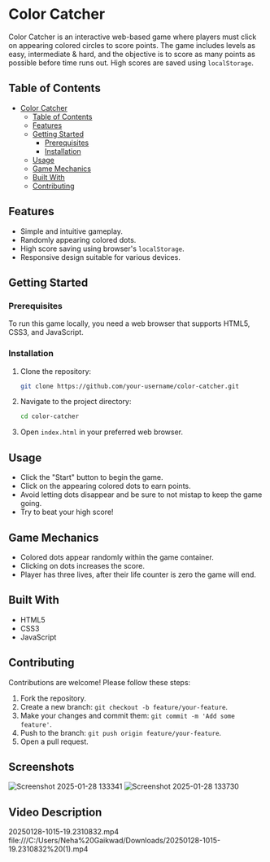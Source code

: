 # Color Catcher

Color Catcher is an interactive web-based game where players must click on appearing colored circles to score points. The game includes levels as easy, intermediate & hard, and the objective is to score as many points as possible before time runs out. High scores are saved using `localStorage`.

## Table of Contents
- [Color Catcher](#color-catcher)
  - [Table of Contents](#table-of-contents)
  - [Features](#features)
  - [Getting Started](#getting-started)
    - [Prerequisites](#prerequisites)
    - [Installation](#installation)
  - [Usage](#usage)
  - [Game Mechanics](#game-mechanics)
  - [Built With](#built-with)
  - [Contributing](#contributing)

## Features
- Simple and intuitive gameplay.
- Randomly appearing colored dots.
- High score saving using browser's `localStorage`.
- Responsive design suitable for various devices.

## Getting Started

### Prerequisites
To run this game locally, you need a web browser that supports HTML5, CSS3, and JavaScript.

### Installation
1. Clone the repository:
   ```bash
   git clone https://github.com/your-username/color-catcher.git
   ```
2. Navigate to the project directory:
   ```bash
   cd color-catcher
   ```
3. Open `index.html` in your preferred web browser.

## Usage
- Click the "Start" button to begin the game.
- Click on the appearing colored dots to earn points.
- Avoid letting dots disappear and be sure to not mistap to keep the game going.
- Try to beat your high score!

## Game Mechanics
- Colored dots appear randomly within the game container.
- Clicking on dots increases the score.
- Player has three lives, after their life counter is zero the game will end.

## Built With
- HTML5
- CSS3
- JavaScript

## Contributing
Contributions are welcome! Please follow these steps:
1. Fork the repository.
2. Create a new branch: `git checkout -b feature/your-feature`.
3. Make your changes and commit them: `git commit -m 'Add some feature'`.
4. Push to the branch: `git push origin feature/your-feature`.
5. Open a pull request.

## Screenshots
![Screenshot 2025-01-28 133341](https://github.com/user-attachments/assets/fa1c1033-a4a7-4472-9587-37710f2bde80)
![Screenshot 2025-01-28 133730](https://github.com/user-attachments/assets/a501a3cb-24a6-4470-8a8d-a395ba325b63)

## Video Description
20250128-1015-19.2310832.mp4
file:///C:/Users/Neha%20Gaikwad/Downloads/20250128-1015-19.2310832%20(1).mp4
